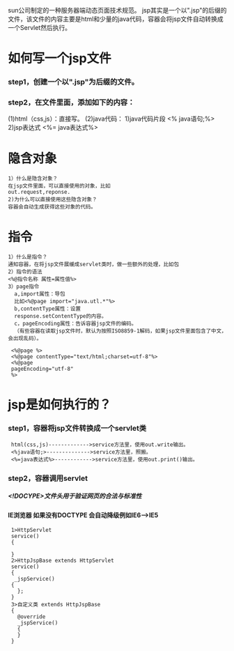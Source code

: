 sun公司制定的一种服务器端动态页面技术规范。
jsp其实是一个以".jsp"的后缀的文件，该文件的内容主要是html和少量的java代码，容器会将jsp文件自动转换成一个Servlet然后执行。

# 如何写一个jsp文件
### step1，创建一个以".jsp"为后缀的文件。
### step2，在文件里面，添加如下的内容：
(1)html（css,js）：直接写。
(2)java代码：
     1)java代码片段
     <% java语句;%>
     2)jsp表达式
     <%= java表达式%>
     
# 隐含对象
    1）什么是隐含对象？
    在jsp文件里面，可以直接使用的对象，比如
    out.request,reponse.
    2)为什么可以直接使用这些隐含对象？
    容器会自动生成获得这些对象的代码。
# 指令
    1）什么是指令？
    通知容器，在将jsp文件展缓成servlet类时，做一些额外的处理，比如包
    2）指令的语法
    <%@指令名称 属性=属性值%>
    3）page指令
      a,import属性：导包
      比如<%@page import="java.utl.*"%>
      b,contentType属性：设置
      response.setContentType的内容。
      c，pageEncoding属性：告诉容器jsp文件的编码。
      （有些容器在读取jsp文件时，默认为按照ISO8859-1解码，如果jsp文件里面包含了中文，会出现乱码）。
   
     <%@page %>
     <%@page contentType="text/html;charset=utf-8"%>
     <%@page
     pageEncoding="utf-8" 
     %>
    
 # jsp是如何执行的？
 ### step1，容器将jsp文件转换成一个servlet类
 
     html(css,js)------------->service方法里，使用out.write输出。
     <%java语句;>-------------->service方法里，照搬。
     <%=java表达式%>------------>service方法里，使用out.print()输出。

 ### step2，容器调用servlet

##### <!DOCYPE>文件头用于验证网页的合法与标准性
#### IE浏览器 如果没有DOCTYPE 会自动降级例如IE6——>IE5

     1>HttpServlet
     service()
     {

     }
     2>HttpJspBase extends HttpServlet
     service()
     {
      _jspService()
     {
       };
     }
     3>自定义类 extends HttpJspBase
     {
       @override
       _jspService()
       {
       }
     }
